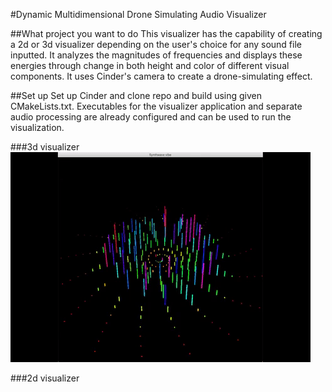 #Dynamic Multidimensional Drone Simulating Audio Visualizer

##What project you want to do
This visualizer has the capability of creating a 2d or 3d visualizer depending on the user's choice for any sound file inputted. 
It analyzes the magnitudes of frequencies and displays these energies through change in both height and color of different visual components. It uses Cinder's camera to create a drone-simulating effect.

##Set up
Set up Cinder and clone repo and build using given CMakeLists.txt. Executables for the visualizer application and separate audio processing are already configured and can be used to run the visualization.

###3d visualizer
![](audio_vis_3d.gif)

###2d visualizer


